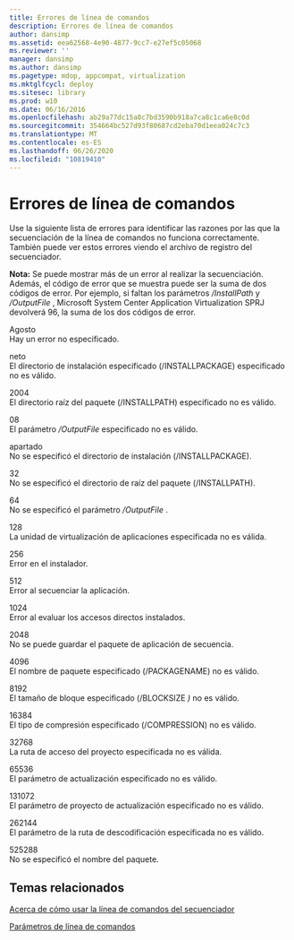 ```yaml
---
title: Errores de línea de comandos
description: Errores de línea de comandos
author: dansimp
ms.assetid: eea62568-4e90-4877-9cc7-e27ef5c05068
ms.reviewer: ''
manager: dansimp
ms.author: dansimp
ms.pagetype: mdop, appcompat, virtualization
ms.mktglfcycl: deploy
ms.sitesec: library
ms.prod: w10
ms.date: 06/16/2016
ms.openlocfilehash: ab29a77dc15a8c7bd3590b918a7ca8c1ca6e8c0d
ms.sourcegitcommit: 354664bc527d93f80687cd2eba70d1eea024c7c3
ms.translationtype: MT
ms.contentlocale: es-ES
ms.lasthandoff: 06/26/2020
ms.locfileid: "10819410"
---
```

# Errores de línea de comandos


Use la siguiente lista de errores para identificar las razones por las que la secuenciación de la línea de comandos no funciona correctamente. También puede ver estos errores viendo el archivo de registro del secuenciador.

**Nota:**  Se puede mostrar más de un error al realizar la secuenciación. Además, el código de error que se muestra puede ser la suma de dos códigos de error. Por ejemplo, si faltan los parámetros */InstallPath* y */OutputFile* , Microsoft System Center Application Virtualization SPRJ devolverá 96, la suma de los dos códigos de error.

 

<a href="" id="01"></a>Agosto  
Hay un error no especificado.

<a href="" id="02"></a>neto  
El directorio de instalación especificado (/INSTALLPACKAGE) especificado no es válido.

<a href="" id="04"></a>2004  
El directorio raíz del paquete (/INSTALLPATH) especificado no es válido.

<a href="" id="08"></a>08  
El parámetro */OutputFile* especificado no es válido.

<a href="" id="16"></a>apartado  
No se especificó el directorio de instalación (/INSTALLPACKAGE).

<a href="" id="32"></a>32  
No se especificó el directorio de raíz del paquete (/INSTALLPATH).

<a href="" id="64"></a>64  
No se especificó el parámetro */OutputFile* .

<a href="" id="128"></a>128  
La unidad de virtualización de aplicaciones especificada no es válida.

<a href="" id="256"></a>256  
Error en el instalador.

<a href="" id="512"></a>512  
Error al secuenciar la aplicación.

<a href="" id="1024"></a>1024  
Error al evaluar los accesos directos instalados.

<a href="" id="2048"></a>2048  
No se puede guardar el paquete de aplicación de secuencia.

<a href="" id="4096"></a>4096  
El nombre de paquete especificado (/PACKAGENAME) no es válido.

<a href="" id="8192"></a>8192  
El tamaño de bloque especificado (/BLOCKSIZE <em> ) </em> no es válido.

<a href="" id="16384"></a>16384  
El tipo de compresión especificado (/COMPRESSION) no es válido.

<a href="" id="32768"></a>32768  
La ruta de acceso del proyecto especificada no es válida.

<a href="" id="65536"></a>65536  
El parámetro de actualización especificado no es válido.

<a href="" id="131072"></a>131072  
El parámetro de proyecto de actualización especificado no es válido.

<a href="" id="262144"></a>262144  
El parámetro de la ruta de descodificación especificada no es válido.

<a href="" id="525288"></a>525288  
No se especificó el nombre del paquete.

## Temas relacionados


[Acerca de cómo usar la línea de comandos del secuenciador](about-using-the-sequencer-command-line.md)

[Parámetros de línea de comandos](command-line-parameters.md)

 

 





